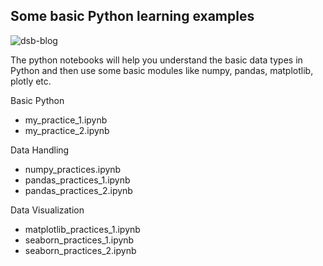 ## Some basic Python learning examples

![dsb-blog](http://daleepblog.com/Admin/assets/img/final.png)

The python notebooks will help you understand the basic data types in Python and then use some basic modules like numpy, pandas, matplotlib, plotly etc.

Basic Python
- my_practice_1.ipynb
- my_practice_2.ipynb

Data Handling
- numpy_practices.ipynb
- pandas_practices_1.ipynb
- pandas_practices_2.ipynb

Data Visualization
- matplotlib_practices_1.ipynb
- seaborn_practices_1.ipynb
- seaborn_practices_2.ipynb